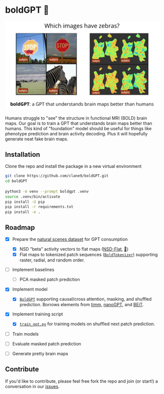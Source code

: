 # boldGPT 🧠

![boldGPT: a GPT that understands brain maps better than humans](.github/images/boldgpt.png)

Humans struggle to "see" the structure in functional MRI (BOLD) brain maps. Our goal is to train a GPT that understands brain maps better than humans. This kind of "foundation" model should be useful for things like phenotype prediction and brain activity decoding. Plus it will hopefully generate neat fake brain maps.

## Installation

Clone the repo and install the package in a new virtual environment

```bash
git clone https://github.com/clane9/boldGPT.git
cd boldGPT

python3 -m venv --prompt boldgpt .venv
source .venv/bin/activate
pip install -U pip
pip install -r requirements.txt
pip install -e .
```

## Roadmap

- [x] Prepare the [natural scenes dataset](https://naturalscenesdataset.org/) for GPT consumption
  - [x] NSD "beta" activity vectors to flat maps ([NSD-Flat](nsd_flat), [🤗](https://huggingface.co/datasets/clane9/NSD-Flat))
  - [x] Flat maps to tokenized patch sequences ([`BoldTokenizer`](boldgpt/tokenizer.py)) supporting raster, radial, and random order.
- [ ] Implement baselines
  - [ ] PCA masked patch prediction
- [x] Implement model
  - [x] [`BoldGPT`](boldgpt/model.py) supporting causal/cross attention, masking, and shuffled prediction. Borrows elements from [timm](https://github.com/huggingface/pytorch-image-models/blob/main/timm/models/vision_transformer.py), [nanoGPT](https://github.com/karpathy/nanoGPT), and [BEiT](https://github.com/microsoft/unilm/blob/master/beit/modeling_pretrain.py).
- [x] Implement training script
  - [x] [`train_gpt.py`](scripts/train_gpt.py) for training models on shuffled next patch prediction.
- [ ] Train models
- [ ] Evaluate masked patch prediction
- [ ] Generate pretty brain maps


## Contribute

If you'd like to contribute, please feel free fork the repo and join (or start!) a conversation in our [issues](https://github.com/clane9/boldGPT/issues).
